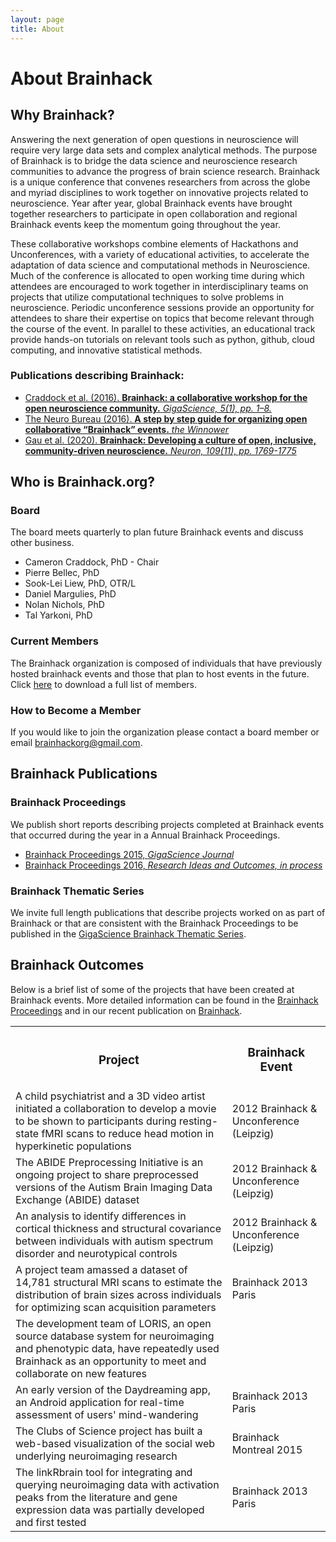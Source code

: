 ```yaml
---
layout: page
title: About
---
```


# About Brainhack

## Why Brainhack?

Answering the next generation of open questions in neuroscience will require very large data sets and complex analytical methods. The purpose of Brainhack is to bridge the data science and neuroscience research communities to advance the progress of brain science research. Brainhack is a unique conference that convenes researchers from across the globe and myriad disciplines to work together on innovative projects related to neuroscience. Year after year, global Brainhack events have brought together researchers to participate in open collaboration and regional Brainhack events keep the momentum going throughout the year.

These collaborative workshops combine elements of Hackathons and Unconferences, with a variety of educational activities, to accelerate the adaptation of data science and computational methods in Neuroscience. Much of the conference is allocated to open working time during which attendees are encouraged to work together in interdisciplinary teams on projects that utilize computational techniques to solve problems in neuroscience. Periodic unconference sessions provide an opportunity for attendees to share their expertise on topics that become relevant through the course of the event. In parallel to these activities, an educational track provide hands-on tutorials on relevant tools such as python, github, cloud computing, and innovative statistical methods.

### Publications describing Brainhack:

<ul>
  <li><a href="http://dx.doi.org/10.1186/s13742-016-0121-x">Craddock et al. (2016). <strong>Brainhack: a collaborative workshop for the open neuroscience community.</strong> <em>GigaScience, 5(1), pp. 1–8.</em></a></li>
  <li><a href="https://thewinnower.com/papers/5577-a-step-by-step-guide-for-organizing-open-collaborative-brainhack-events">The Neuro Bureau (2016). <strong>A step by step guide for organizing open collaborative “Brainhack” events.</strong> <em>the Winnower</em></a></li>
  <li><a href="https://www.cell.com/neuron/pdf/S0896-6273(21)00231-2.pdf">Gau et al. (2020). <strong>Brainhack: Developing a culture of open, inclusive, community-driven neuroscience.</strong> <em>Neuron, 109(11), pp. 1769-1775</em></a></li>
</ul>

## Who is Brainhack.org?

### Board
The board meets quarterly to plan future Brainhack events and discuss other business.  

<ul>
  <li>Cameron Craddock, PhD - Chair</li>
  <li>Pierre Bellec, PhD</li>
  <li>Sook-Lei Liew, PhD, OTR/L</li>
  <li>Daniel Margulies, PhD</li>
  <li>Nolan Nichols, PhD</li>
  <li>Tal Yarkoni, PhD</li>
</ul>

### Current Members
The Brainhack organization is composed of individuals that have previously hosted brainhack events and those that plan to host events in the future. Click [here](/list_of_brainhack_members.xls) to download a full list of members.

### How to Become a Member

If you would like to join the organization please contact a board member or email [brainhackorg@gmail.com](mailto:brainhackorg@gmail.com).

## Brainhack Publications

### Brainhack Proceedings
We publish short reports describing projects completed at Brainhack events that occurred during the year in a Annual Brainhack Proceedings.
<ul>
<li><a href="http://gigascience.biomedcentral.com/articles/10.1186/s13742-016-0147-0">Brainhack Proceedings 2015, <em>GigaScience Journal</em></a></li>
<li><a href="http://riojournal.com/browse_user_collection_documents?collection_id=6">Brainhack Proceedings 2016, <em>Research Ideas and Outcomes, in process</em></a></li>
</ul>

### Brainhack Thematic Series

We invite full length publications that describe projects worked on as part of Brainhack or that are consistent with the Brainhack Proceedings to be published in the [GigaScience Brainhack Thematic Series](https://academic.oup.com/gigascience/pages/brainhack_open_tools_for_brain_science).

## Brainhack Outcomes
Below is a brief list of some of the projects that have been created at Brainhack events. More detailed information can be found in the [Brainhack Proceedings](https://gigascience.biomedcentral.com/articles/10.1186/s13742-016-0147-0) and in our recent publication on [Brainhack](https://gigascience.biomedcentral.com/articles/10.1186/s13742-016-0121-x).

  <table id="projectgrid" >
    <tr>
      <th><h3>Project</h3></th>
      <th><h3>Brainhack Event</h3></th>
    </tr>
    <tr>
      <td>A child psychiatrist and a 3D video artist initiated a collaboration to develop a movie to be shown to participants during resting-state fMRI scans to reduce head motion in hyperkinetic populations</td>
      <td>2012 Brainhack &amp; Unconference (Leipzig)</td>
    </tr>
    <tr>
      <td>The ABIDE Preprocessing Initiative is an ongoing project to share preprocessed versions of the Autism Brain Imaging Data Exchange (ABIDE) dataset</td>
      <td>2012 Brainhack &amp; Unconference (Leipzig)</td>
    </tr>
    <tr>
      <td>An analysis to identify differences in cortical thickness and structural covariance between individuals with autism spectrum disorder and neurotypical controls</td>
      <td>2012 Brainhack &amp; Unconference (Leipzig)</td>
    </tr>
    <tr>
      <td>A project team amassed a dataset of 14,781 structural MRI scans to estimate the distribution of brain sizes across individuals for optimizing scan acquisition parameters</td>
      <td>Brainhack 2013 Paris</td>
    </tr>
    <tr>
      <td>The development team of LORIS, an open source database system for neuroimaging and phenotypic data, have repeatedly used Brainhack as an opportunity to meet and collaborate on new features</td>
      <td></td>
    </tr>
    <tr>
      <td>An early version of the Daydreaming app, an Android application for real-time assessment of users' mind-wandering</td>
      <td>Brainhack 2013 Paris</td>
    </tr>
    <tr>
      <td>The Clubs of Science project has built a web-based visualization of the social web underlying neuroimaging research</td>
      <td>Brainhack Montreal 2015</td>
    </tr>
    <tr>
      <td>The linkRbrain tool for integrating and querying neuroimaging data with activation peaks from the literature and gene expression data was partially developed and first tested</td>
      <td>Brainhack 2013 Paris</td>
    </tr>
  </table>
  <!-- <div class="spacer"></div> -->
